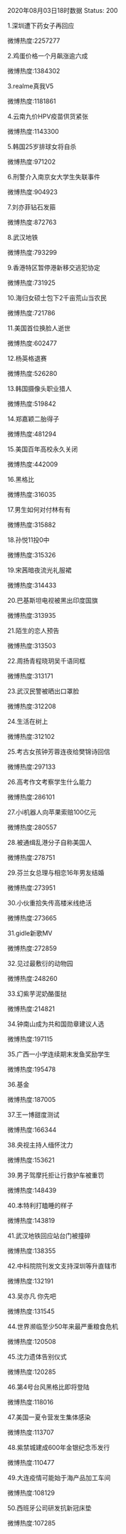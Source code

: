 2020年08月03日18时数据
Status: 200

1.深圳遭下药女子再回应

微博热度:2257277

2.鸡蛋价格一个月飙涨逾六成

微博热度:1384302

3.realme真我V5

微博热度:1181861

4.云南九价HPV疫苗供货紧张

微博热度:1143300

5.韩国25岁排球女将自杀

微博热度:971202

6.刑警介入南京女大学生失联事件

微博热度:904923

7.刘亦菲钻石发箍

微博热度:872763

8.武汉地铁

微博热度:793299

9.香港特区暂停港新移交逃犯协定

微博热度:731925

10.海归女硕士包下2千亩荒山当农民

微博热度:721786

11.美国首位换脸人逝世

微博热度:602477

12.杨英格退赛

微博热度:526280

13.韩国摄像头职业猎人

微博热度:519842

14.郑嘉颖二胎得子

微博热度:481294

15.美国百年高校永久关闭

微博热度:442009

16.黑格比

微博热度:316035

17.男生如何对付林有有

微博热度:315882

18.孙悦11投0中

微博热度:315326

19.宋茜暗夜流光礼服裙

微博热度:314433

20.巴基斯坦电视被黑出印度国旗

微博热度:313935

21.陌生的恋人预告

微博热度:313503

22.周扬青程晓玥吴千语同框

微博热度:313171

23.武汉民警被晒出口罩脸

微博热度:312208

24.生活在树上

微博热度:312102

25.考古女孩钟芳蓉连夜给樊锦诗回信

微博热度:297133

26.高考作文考察学生什么能力

微博热度:286101

27.小i机器人向苹果索赔100亿元

微博热度:280557

28.被通缉乱港分子自称美国人

微博热度:278751

29.芬兰女总理与相恋16年男友结婚

微博热度:273951

30.小伙重拾失传高楼米线绝活

微博热度:273665

31.gidle新歌MV

微博热度:272859

32.见过最敷衍的动物园

微博热度:248260

33.幻紫芋泥奶酪蛋挞

微博热度:214821

34.钟南山成为共和国勋章建议人选

微博热度:197115

35.广西一小学连续期末发鱼奖励学生

微博热度:195478

36.基金

微博热度:187005

37.王一博甜度测试

微博热度:166344

38.央视主持人缅怀沈力

微博热度:153621

39.男子驾摩托拒让行救护车被重罚

微博热度:148439

40.本特利打瞌睡的样子

微博热度:143819

41.武汉地铁回应站台门被撞碎

微博热度:138355

42.中科院院刊发文支持深圳等升直辖市

微博热度:132191

43.吴亦凡 你先吧

微博热度:131545

44.世界濒临至少50年来最严重粮食危机

微博热度:120508

45.沈力遗体告别仪式

微博热度:120285

46.第4号台风黑格比即将登陆

微博热度:118016

47.美国一夏令营发生集体感染

微博热度:113707

48.紫禁城建成600年金银纪念币发行

微博热度:110477

49.大连疫情可能始于海产品加工车间

微博热度:108129

50.西班牙公司研发抗新冠床垫

微博热度:107285

